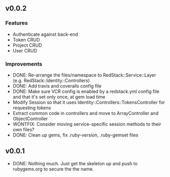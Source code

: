 ## v0.0.2

###	Features

* Authenticate against back-end
* Token CRUD
* Project CRUD
* User CRUD

###	Improvements

* DONE: Re-arrange the files/namespace to RedStack::Service::Layer (e.g. RedStack::Identity::Controllers)
* DONE: Add travis and coveralls config file
* DONE: Make sure VCR config is enabled by a redstack.yml config file and that it's set only once, at gem load time
* Modify Session so that it uses Identity::Controllers::TokensController for requesting tokens
* Extract common code in controllers and move to ArrayController and ObjectController
* WONTFIX: Consider moving service-specific session methods to their own files?
* DONE: Clean up gems, fix .ruby-version, .ruby-gemset files


## v0.0.1

* DONE: Nothing much. Just get the skeleton up and push to rubygems.org to secure the the name.